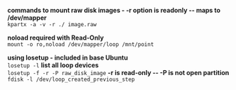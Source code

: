 **commands to mount raw disk images - -r option is readonly -- maps to /dev/mapper**</br>
`kpartx -a -v -r ./ image.raw`

**noload required with Read-Only**</br>
`mount -o ro,noload /dev/mapper/loop /mnt/point`  

**using losetup - included in base Ubuntu**  
`losetup -l` **list all loop devices**  
`losetup -f -r -P raw_disk_image` **-r is read-only -- -P is not open partition**  
`fdisk -l /dev/loop_created_previous_step`  
